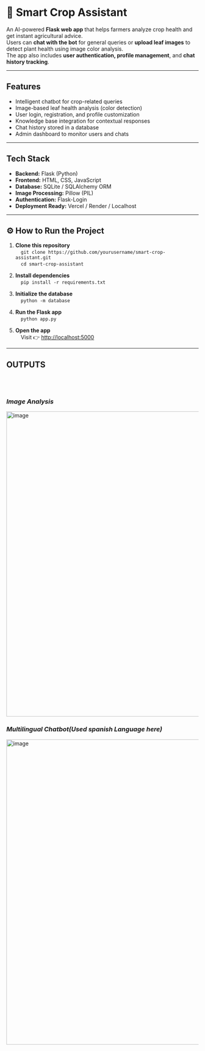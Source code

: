 # 🌾 Smart Crop Assistant

An AI-powered **Flask web app** that helps farmers analyze crop health and get instant agricultural advice.  
Users can **chat with the bot** for general queries or **upload leaf images** to detect plant health using image color analysis.  
The app also includes **user authentication, profile management**, and **chat history tracking**.

---

##  Features

-  Intelligent chatbot for crop-related queries  
-  Image-based leaf health analysis (color detection)  
-  User login, registration, and profile customization  
-  Knowledge base integration for contextual responses  
-  Chat history stored in a database  
-  Admin dashboard to monitor users and chats  

---

##  Tech Stack

- **Backend:** Flask (Python)  
- **Frontend:** HTML, CSS, JavaScript  
- **Database:** SQLite / SQLAlchemy ORM  
- **Image Processing:** Pillow (PIL)  
- **Authentication:** Flask-Login  
- **Deployment Ready:** Vercel / Render / Localhost  

---

## ⚙️ How to Run the Project

1. **Clone this repository**  
&emsp;`git clone https://github.com/yourusername/smart-crop-assistant.git`  
&emsp;`cd smart-crop-assistant`

2. **Install dependencies**  
&emsp;`pip install -r requirements.txt`

3. **Initialize the database**  
&emsp;`python -m database`

4. **Run the Flask app**  
&emsp;`python app.py`</br>

5. **Open the app**  
&emsp;Visit 👉 [http://localhost:5000](http://localhost:5000)


---

<h2>OUTPUTS</h2></br>
</br>
<i><h3>Image Analysis</h3></i>
<img width="800" height="800" alt="image" src="https://github.com/user-attachments/assets/988a318e-0553-4ce6-81d7-487b6aec50dd" /></br>
<i><h3>Multilingual Chatbot(Used spanish Language here)</h3></i>
<img width="800" height="800" alt="image" src="https://github.com/user-attachments/assets/2cf5a628-6f99-46fc-a011-a27a848d6ed5" />



